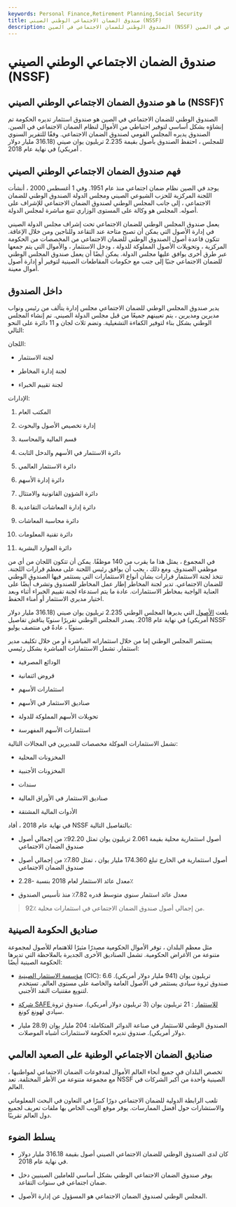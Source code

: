 ```yaml
---
keywords: Personal Finance,Retirement Planning,Social Security
title: صندوق الضمان الاجتماعي الوطني الصيني (NSSF)
description: الصندوق الوطني للضمان الاجتماعي في الصين (NSSF) هو صندوق استثمار تسيطر عليه الحكومة تم إنشاؤه لتمويل نظام الضمان الاجتماعي في الصين.
---
```


# صندوق الضمان الاجتماعي الوطني الصيني (NSSF)
## ما هو صندوق الضمان الاجتماعي الوطني الصيني (NSSF)؟

الصندوق الوطني للضمان الاجتماعي في الصين هو صندوق استثمار تديره الحكومة تم إنشاؤه بشكل أساسي لتوفير احتياطي من الأموال لنظام الضمان الاجتماعي في الصين. الصندوق يديره المجلس القومي لصندوق الضمان الاجتماعي. وفقًا للتقرير السنوي للمجلس ، احتفظ الصندوق بأصول بقيمة 2.235 تريليون يوان صيني (316.18 مليار دولار أمريكي) في نهاية عام 2018 .

## فهم صندوق الضمان الاجتماعي الوطني الصيني

يوجد في الصين نظام ضمان اجتماعي منذ عام 1951. وفي 1 أغسطس 2000 ، أنشأت اللجنة المركزية للحزب الشيوعي الصيني ومجلس الدولة الصندوق الوطني للضمان الاجتماعي ، إلى جانب المجلس الوطني لصندوق الضمان الاجتماعي للإشراف على أصوله. المجلس هو وكالة على المستوى الوزاري تتبع مباشرة لمجلس الدولة.

يعمل صندوق المجلس الوطني للضمان الاجتماعي تحت إشراف مجلس الدولة الصيني في إدارة الأصول التي يمكن أن تصبح متاحة عند التقاعد وللناجين ومن خلال الإعاقة. تتكون قاعدة أصول الصندوق الوطني للضمان الاجتماعي من المخصصات من الحكومة المركزية ، وتحويلات الأصول المملوكة للدولة ، ودخل الاستثمار ، والأموال التي يتم جمعها عبر طرق أخرى يوافق عليها مجلس الدولة. يمكن أيضًا أن يعمل صندوق المجلس الوطني للضمان الاجتماعي جنبًا إلى جنب مع حكومات المقاطعات الصينية لتوفير أو إدارة أصول أموال معينة.

## داخل الصندوق

يدير صندوق المجلس الوطني للضمان الاجتماعي مجلس إدارة يتألف من رئيس ونواب مديرين ومديرين ، يتم تعيينهم جميعًا من قبل مجلس الدولة الصيني. تم إنشاء المجلس الوطني بشكل بناء لتوفير الكفاءة التشغيلية. وتضم ثلاث لجان و 11 دائرة على النحو التالي:

اللجان:

- لجنة الاستثمار

- لجنة إدارة المخاطر

- لجنة تقييم الخبراء

الإدارات:

1. المكتب العام

1. إدارة تخصيص الأصول والبحوث

1. قسم المالية والمحاسبة

1. دائرة الاستثمار في الأسهم والدخل الثابت

1. دائرة الاستثمار العالمي

1. دائرة إدارة الأسهم

1. دائرة الشؤون القانونية والامتثال

1. دائرة إدارة المعاشات التقاعدية

1. دائرة محاسبة المعاشات

1. دائرة تقنية المعلومات

1. دائرة الموارد البشرية

في المجموع ، يمثل هذا ما يقرب من 140 موظفًا. يمكن أن تتكون اللجان من أي من موظفي الصندوق. ومع ذلك ، يجب أن يوافق رئيس اللجنة على معظم قرارات اللجنة. تتخذ لجنة الاستثمار قرارات بشأن أنواع الاستثمارات التي يستثمر فيها الصندوق الوطني للضمان الاجتماعي. تدير لجنة المخاطر إطار عمل المخاطر للصندوق وتشرف أيضًا على العناية الواجبة بمخاطر الاستثمارات. عادة ما يتم استدعاء لجنة تقييم الخبراء أثناء وبعد اختيار مديري الاستثمار أو أمناء الحفظ.

بلغت [الأصول](/aum) التي يديرها المجلس الوطني 2.235 تريليون يوان صيني (316.18 مليار دولار أمريكي) في نهاية عام 2018. يصدر المجلس الوطني تقريرًا سنويًا يناقش تفاصيل NSSF سنويًا ، عادةً في منتصف يوليو.

يستثمر المجلس الوطني إما من خلال استثماراته المباشرة أو من خلال تكليف مدير استثمار. تشمل الاستثمارات المباشرة بشكل رئيسي:

- الودائع المصرفية

- قروض ائتمانية

- استثمارات الأسهم

- صناديق الاستثمار في الأسهم

- تحويلات الأسهم المملوكة للدولة

- استثمارات الأسهم المفهرسة

تشمل الاستثمارات الموكلة مخصصات للمديرين في المجالات التالية:

- المخزونات المحلية

- المخزونات الأجنبية

- سندات

- صناديق الاستثمار في الأوراق المالية

- الأدوات المالية المشتقة

في نهاية عام 2018 ، أفاد NSSF بالتفاصيل التالية:

- أصول استثمارية محلية بقيمة 2.061 تريليون يوان تمثل 92.20٪ من إجمالي أصول صندوق الضمان الاجتماعي

- أصول استثمارية في الخارج تبلغ 174.360 مليار يوان ، تمثل 7.80٪ من إجمالي أصول صندوق الضمان الاجتماعي

- معدل عائد الاستثمار لعام 2018 بنسبة -2.28٪

- معدل عائد استثمار سنوي متوسط قدره 7.82٪ منذ تأسيس الصندوق

> 92٪ من إجمالي أصول صندوق الضمان الاجتماعي في استثمارات محلية.

>

## صناديق الحكومة الصينية

مثل معظم البلدان ، توفر الأموال الحكومية مصدرًا مثيرًا للاهتمام للأصول لمجموعة متنوعة من الأغراض الحكومية. تشمل الصناديق الأخرى الجديرة بالملاحظة التي تديرها الحكومة الصينية أيضًا:

- [مؤسسة الاستثمار الصينية](/china-inv-corp) (CIC): 6.6 تريليون يوان (941 مليار دولار أمريكي). صندوق ثروة سيادي يستثمر في الأصول العامة والخاصة على مستوى العالم. تستخدم لتنويع مقتنيات النقد الأجنبي.

- [شركة SAFE للاستثمار](/safe-investement-company) : 21 تريليون يوان (3 تريليون دولار أمريكي). صندوق ثروة سيادي لهونغ كونغ.

- الصندوق الوطني للاستثمار في صناعة الدوائر المتكاملة: 204 مليار يوان (28.9 مليار دولار أمريكي). صندوق تديره الحكومة لاستثمارات أشباه الموصلات.

## صناديق الضمان الاجتماعي الوطنية على الصعيد العالمي

تخصص البلدان في جميع أنحاء العالم الأموال لمدفوعات الضمان الاجتماعي لمواطنيها ، مع مجموعة متنوعة من الأطر المختلفة. تعد NSSF الصينية واحدة من أكبر الشركات في العالم.

تلعب الرابطة الدولية للضمان الاجتماعي دورًا كبيرًا في التعاون في البحث المعلوماتي والاستشارات حول أفضل الممارسات. يوفر موقع الويب الخاص بها ملفات تعريف لجميع دول العالم تقريبًا.

## يسلط الضوء

- كان لدى الصندوق الوطني للضمان الاجتماعي الصيني أصول بقيمة 316.18 مليار دولار في نهاية عام 2018.

- يوفر صندوق الضمان الاجتماعي الوطني بشكل أساسي للعاملين الصينيين دخل ضمان اجتماعي في سنوات التقاعد.

- المجلس الوطني لصندوق الضمان الاجتماعي هو المسؤول عن إدارة الأصول.

